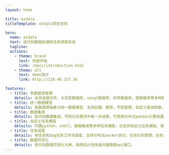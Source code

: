 ```yaml
---
layout: home

title: ezdata
titleTemplate: ezdata项目官网

hero:
  name: ezdata
  text: 低代码数据处理和任务调度系统
  tagline: 
  actions:
    - theme: brand
      text: 快速开始
      link: /docs/introduction.html
    - theme: alt
      text: demo演示
      link: http://110.40.157.36

features:
  - title: 多数据源管理
    details: 支持连接文件，关系型数据库，nosql数据库，时序数据库，图数据库等多种数据源。
  - title: 统一数据模型
    details: 各数据源抽象为统一数据模型，支持创建，删除，字段管理，自定义查询取数，封装数据查询api接口等各种功能。
  - title: 数据集成
    details: 低代码数据集成，可视化处理流中每一步结果，可使用分布式pandas引擎拓展至tb级大型数据集，使用多种内置转换算法或自定义代码快速实现数据传输管道。
  - title: 自定义任务模版
    details: 内置python，shell，数据集成等多种任务模版，也支持自定义任务模版，使用内置表单引擎或编写动态执行代码快速实现数据处理，网络爬虫，监控，自动化等各种任务需求及调度运行
  - title: 任务调度
    details: 单任务和dag任务工作流调度，支持分布式worker执行，任务队列管理，任务失败重试，任务失败告警，任务运行日志及执行历史查看等调度系统功能。
  - title: 数据可视化
    details: 低代码数据可视化大屏，拖拽设计及快速对接数据api接口。
---
```


[comment]: <> (<Home />)

[comment]: <> (<script setup lang="ts">)

[comment]: <> (/**)

[comment]: <> ( * 这里路径 @theme 可以直接指向 .vitepress/theme 目录)

[comment]: <> ( */)

[comment]: <> (import Home from '@theme/components/vp-home.vue')

[comment]: <> (</script>)
